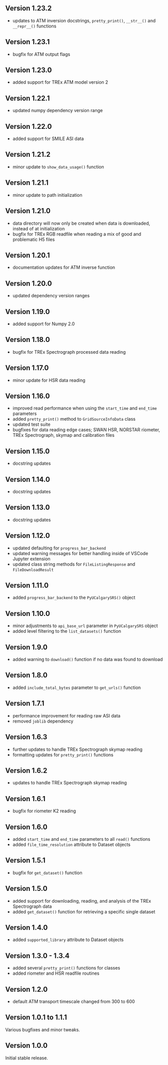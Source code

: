 Version 1.23.2
-------------------
- updates to ATM inversion docstrings, `pretty_print()`, `__str__()` and `__repr__()` functions

Version 1.23.1
-------------------
- bugfix for ATM output flags

Version 1.23.0
-------------------
- added support for TREx ATM model version 2

Version 1.22.1
-------------------
- updated numpy dependency version range

Version 1.22.0
-------------------
- added support for SMILE ASI data

Version 1.21.2
-------------------
- minor update to `show_data_usage()` function

Version 1.21.1
-------------------
- minor update to path initialization

Version 1.21.0
-------------------
- data directory will now only be created when data is downloaded, instead of at initialization
- bugfix for TREx RGB readfile when reading a mix of good and problematic H5 files

Version 1.20.1
-------------------
- documentation updates for ATM inverse function

Version 1.20.0
-------------------
- updated dependency version ranges

Version 1.19.0
-------------------
- added support for Numpy 2.0

Version 1.18.0
-------------------
- bugfix for TREx Spectrograph processed data reading

Version 1.17.0
-------------------
- minor update for HSR data reading

Version 1.16.0
-------------------
- improved read performance when using the `start_time` and `end_time` parameters
- added `pretty_print()` method to `GridSourceInfoData` class
- updated test suite
- bugfixes for data reading edge cases; SWAN HSR, NORSTAR riometer, TREx Spectrograph, skymap and calibration files

Version 1.15.0
-------------------
- docstring updates

Version 1.14.0
-------------------
- docstring updates

Version 1.13.0
-------------------
- docstring updates

Version 1.12.0
-------------------
- updated defaulting for `progress_bar_backend`
- updated warning messages for better handling inside of VSCode Jupyter extension
- updated class string methods for `FileListingResponse` and `FileDownloadResult`

Version 1.11.0
-------------------
- added `progress_bar_backend` to the `PyUCalgarySRS()` object

Version 1.10.0
-------------------
- minor adjustments to `api_base_url` parameter in `PyUCalgarySRS` object
- added level filtering to the `list_datasets()` function

Version 1.9.0
-------------------
- added warning to `download()` function if no data was found to download

Version 1.8.0
-------------------
- added `include_total_bytes` parameter to `get_urls()` function

Version 1.7.1
-------------------
- performance improvement for reading raw ASI data
- removed `joblib` dependency

Version 1.6.3
-------------------
- further updates to handle TREx Spectrograph skymap reading
- formatting updates for `pretty_print()` functions

Version 1.6.2
-------------------
- updates to handle TREx Spectrograph skymap reading

Version 1.6.1
-------------------
- bugfix for riometer K2 reading

Version 1.6.0
-------------------
- added `start_time` and `end_time` parameters to all `read()` functions
- added `file_time_resolution` attribute to Dataset objects

Version 1.5.1
-------------------
- bugfix for `get_dataset()` function

Version 1.5.0
-------------------
- added support for downloading, reading, and analysis of the TREx Spectrograph data
- added `get_dataset()` function for retrieving a specific single dataset

Version 1.4.0
-------------------
- added `supported_library` attribute to Dataset objects

Version 1.3.0 - 1.3.4
-------------------
- added several `pretty_print()` functions for classes
- added riometer and HSR readfile routines

Version 1.2.0
-------------------
- default ATM transport timescale changed from 300 to 600

Version 1.0.1 to 1.1.1
--------------------
Various bugfixes and minor tweaks.

Version 1.0.0
--------------------
Initial stable release.
